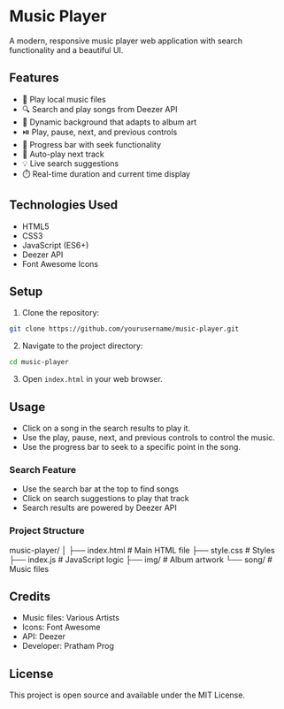 # Music Player

A modern, responsive music player web application with search functionality and a beautiful UI.

## Features

- 🎵 Play local music files
- 🔍 Search and play songs from Deezer API
- 🎨 Dynamic background that adapts to album art
- ⏯️ Play, pause, next, and previous controls
- 🎼 Progress bar with seek functionality
- 🔄 Auto-play next track
- 💡 Live search suggestions
- ⏱️ Real-time duration and current time display

## Technologies Used

- HTML5
- CSS3
- JavaScript (ES6+)
- Deezer API
- Font Awesome Icons

## Setup

1. Clone the repository:
```bash
git clone https://github.com/yourusername/music-player.git
```

2. Navigate to the project directory:
```bash
cd music-player
```

3. Open `index.html` in your web browser.

## Usage

- Click on a song in the search results to play it.
- Use the play, pause, next, and previous controls to control the music.
- Use the progress bar to seek to a specific point in the song.

### Search Feature
- Use the search bar at the top to find songs
- Click on search suggestions to play that track
- Search results are powered by Deezer API


### Project Structure

music-player/
│
├── index.html          # Main HTML file
├── style.css          # Styles
├── index.js           # JavaScript logic
├── img/              # Album artwork
└── song/             # Music files


## Credits
- Music files: Various Artists
- Icons: Font Awesome
- API: Deezer
- Developer: Pratham Prog


## License
This project is open source and available under the MIT License.